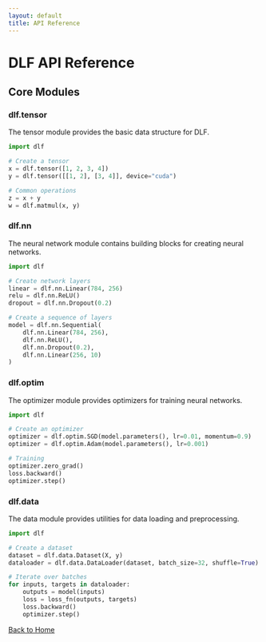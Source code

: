 ```yaml
---
layout: default
title: API Reference
---
```


# DLF API Reference

## Core Modules

### dlf.tensor

The tensor module provides the basic data structure for DLF.

```python
import dlf

# Create a tensor
x = dlf.tensor([1, 2, 3, 4])
y = dlf.tensor([[1, 2], [3, 4]], device="cuda")

# Common operations
z = x + y
w = dlf.matmul(x, y)
```

### dlf.nn

The neural network module contains building blocks for creating neural networks.

```python
import dlf

# Create network layers
linear = dlf.nn.Linear(784, 256)
relu = dlf.nn.ReLU()
dropout = dlf.nn.Dropout(0.2)

# Create a sequence of layers
model = dlf.nn.Sequential(
    dlf.nn.Linear(784, 256),
    dlf.nn.ReLU(),
    dlf.nn.Dropout(0.2),
    dlf.nn.Linear(256, 10)
)
```

### dlf.optim

The optimizer module provides optimizers for training neural networks.

```python
import dlf

# Create an optimizer
optimizer = dlf.optim.SGD(model.parameters(), lr=0.01, momentum=0.9)
optimizer = dlf.optim.Adam(model.parameters(), lr=0.001)

# Training
optimizer.zero_grad()
loss.backward()
optimizer.step()
```

### dlf.data

The data module provides utilities for data loading and preprocessing.

```python
import dlf

# Create a dataset
dataset = dlf.data.Dataset(X, y)
dataloader = dlf.data.DataLoader(dataset, batch_size=32, shuffle=True)

# Iterate over batches
for inputs, targets in dataloader:
    outputs = model(inputs)
    loss = loss_fn(outputs, targets)
    loss.backward()
    optimizer.step()
```

[Back to Home](index.html) 